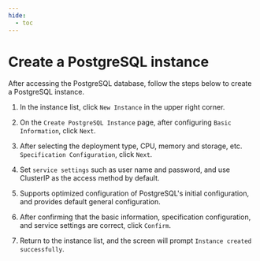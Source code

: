 ```yaml
---
hide:
  - toc
---
```


# Create a PostgreSQL instance

After accessing the PostgreSQL database, follow the steps below to create a PostgreSQL instance.

1. In the instance list, click `New Instance` in the upper right corner.

    <!--screenshot-->

2. On the `Create PostgreSQL Instance` page, after configuring `Basic Information`, click `Next`.

    <!--screenshot-->

3. After selecting the deployment type, CPU, memory and storage, etc. `Specification Configuration`, click `Next`.

    <!--screenshot-->

4. Set `service settings` such as user name and password, and use ClusterIP as the access method by default.

    <!--screenshot-->

5. Supports optimized configuration of PostgreSQL's initial configuration, and provides default general configuration.

    <!--screenshot-->

6. After confirming that the basic information, specification configuration, and service settings are correct, click `Confirm`.

    <!--screenshot-->

7. Return to the instance list, and the screen will prompt `Instance created successfully`.

    <!--screenshot-->